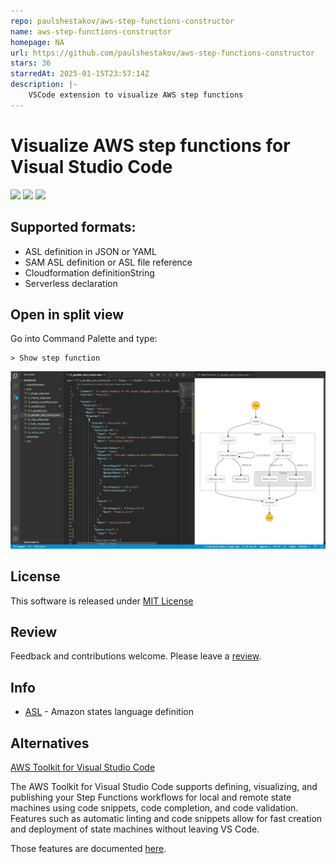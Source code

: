 ```yaml
---
repo: paulshestakov/aws-step-functions-constructor
name: aws-step-functions-constructor
homepage: NA
url: https://github.com/paulshestakov/aws-step-functions-constructor
stars: 36
starredAt: 2025-01-15T23:57:14Z
description: |-
    VSCode extension to visualize AWS step functions
---
```


# Visualize AWS step functions for Visual Studio Code

[![](https://vsmarketplacebadge.apphb.com/version-short/paulshestakov.aws-step-functions-constructor.svg)](https://marketplace.visualstudio.com/items?itemName=paulshestakov.aws-step-functions-constructor)
[![](https://vsmarketplacebadge.apphb.com/downloads-short/paulshestakov.aws-step-functions-constructor.svg)](https://marketplace.visualstudio.com/items?itemName=paulshestakov.aws-step-functions-constructor)
[![](https://vsmarketplacebadge.apphb.com/installs/paulshestakov.aws-step-functions-constructor.svg)](https://marketplace.visualstudio.com/items?itemName=paulshestakov.aws-step-functions-constructor)

## Supported formats:

- ASL definition in JSON or YAML
- SAM ASL definition or ASL file reference
- Cloudformation definitionString
- Serverless declaration

## Open in split view

Go into Command Palette and type:

```
> Show step function
```

![Usage Example](https://github.com/PaulShestakov/pics/blob/master/sf2.png?raw=true)

## License

This software is released under [MIT License](http://www.opensource.org/licenses/mit-license.php)

## Review

Feedback and contributions welcome. Please leave a [review](https://marketplace.visualstudio.com/items?itemName=paulshestakov.aws-step-functions-constructor#review-details).

## Info

- [ASL](https://docs.aws.amazon.com/step-functions/latest/dg/concepts-amazon-states-language.html) - Amazon states language definition

## Alternatives

[AWS Toolkit for Visual Studio Code](https://github.com/aws/aws-toolkit-vscode)

The AWS Toolkit for Visual Studio Code supports defining, visualizing, and publishing your Step Functions workflows for local and remote state machines using code snippets, code completion, and code validation. Features such as automatic linting and code snippets allow for fast creation and deployment of state machines without leaving VS Code.

Those features are documented [here](https://docs.aws.amazon.com/toolkit-for-vscode/latest/userguide/bulding-stepfunctions.html).

